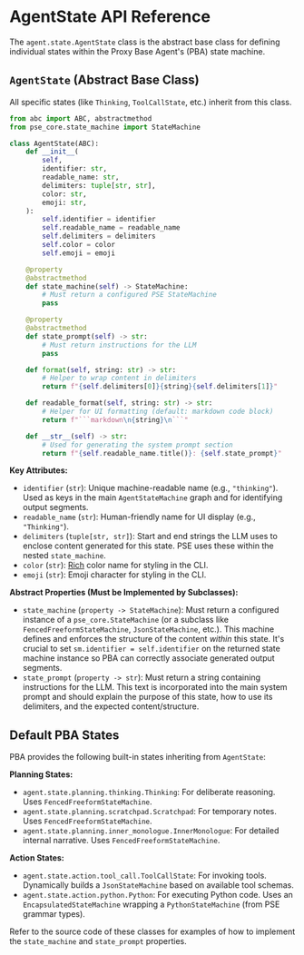 # AgentState API Reference

The `agent.state.AgentState` class is the abstract base class for defining individual states within the Proxy Base Agent's (PBA) state machine.

## `AgentState` (Abstract Base Class)

All specific states (like `Thinking`, `ToolCallState`, etc.) inherit from this class.

```python
from abc import ABC, abstractmethod
from pse_core.state_machine import StateMachine

class AgentState(ABC):
    def __init__(
        self,
        identifier: str,
        readable_name: str,
        delimiters: tuple[str, str],
        color: str,
        emoji: str,
    ):
        self.identifier = identifier
        self.readable_name = readable_name
        self.delimiters = delimiters
        self.color = color
        self.emoji = emoji

    @property
    @abstractmethod
    def state_machine(self) -> StateMachine:
        # Must return a configured PSE StateMachine
        pass

    @property
    @abstractmethod
    def state_prompt(self) -> str:
        # Must return instructions for the LLM
        pass

    def format(self, string: str) -> str:
        # Helper to wrap content in delimiters
        return f"{self.delimiters[0]}{string}{self.delimiters[1]}"

    def readable_format(self, string: str) -> str:
        # Helper for UI formatting (default: markdown code block)
        return f"```markdown\n{string}\n```"

    def __str__(self) -> str:
        # Used for generating the system prompt section
        return f"{self.readable_name.title()}: {self.state_prompt}"

```

**Key Attributes:**

*   `identifier` (`str`): Unique machine-readable name (e.g., `"thinking"`). Used as keys in the main `AgentStateMachine` graph and for identifying output segments.
*   `readable_name` (`str`): Human-friendly name for UI display (e.g., `"Thinking"`).
*   `delimiters` (`tuple[str, str]`): Start and end strings the LLM uses to enclose content generated for this state. PSE uses these within the nested `state_machine`.
*   `color` (`str`): [Rich](https://rich.readthedocs.io/en/latest/style.html#color) color name for styling in the CLI.
*   `emoji` (`str`): Emoji character for styling in the CLI.

**Abstract Properties (Must be Implemented by Subclasses):**

*   `state_machine` (`property -> StateMachine`): Must return a configured instance of a `pse_core.StateMachine` (or a subclass like `FencedFreeformStateMachine`, `JsonStateMachine`, etc.). This machine defines and enforces the structure of the content *within* this state. It's crucial to set `sm.identifier = self.identifier` on the returned state machine instance so PBA can correctly associate generated output segments.
*   `state_prompt` (`property -> str`): Must return a string containing instructions for the LLM. This text is incorporated into the main system prompt and should explain the purpose of this state, how to use its delimiters, and the expected content/structure.

## Default PBA States

PBA provides the following built-in states inheriting from `AgentState`:

**Planning States:**

*   `agent.state.planning.thinking.Thinking`: For deliberate reasoning. Uses `FencedFreeformStateMachine`.
*   `agent.state.planning.scratchpad.Scratchpad`: For temporary notes. Uses `FencedFreeformStateMachine`.
*   `agent.state.planning.inner_monologue.InnerMonologue`: For detailed internal narrative. Uses `FencedFreeformStateMachine`.

**Action States:**

*   `agent.state.action.tool_call.ToolCallState`: For invoking tools. Dynamically builds a `JsonStateMachine` based on available tool schemas.
*   `agent.state.action.python.Python`: For executing Python code. Uses an `EncapsulatedStateMachine` wrapping a `PythonStateMachine` (from PSE grammar types).

Refer to the source code of these classes for examples of how to implement the `state_machine` and `state_prompt` properties.